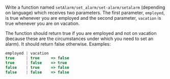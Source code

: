Write a function named `setAlarm/set_alarm/set-alarm/setalarm` (depending on language) which receives two parameters. The first parameter, `employed`, is true whenever you are employed and the second parameter, `vacation` is true whenever you are on vacation.

The function should return true if you are employed and not on vacation (because these are the circumstances under which you need to set an alarm). It should return false otherwise. Examples:

```javascript
employed | vacation
true     | true     => false
true     | false    => true
false    | true     => false
false    | false    => false
```
